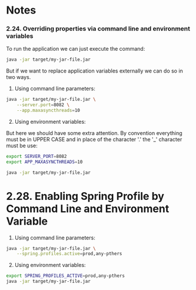 # Notes



### 2.24. Overriding properties via command line and environment variables

To run the application we can just execute the command:

```sh
java -jar target/my-jar-file.jar
``` 

But if we want to replace application variables externally we can do so in two ways.

1. Using command line parameters:

```sh
java -jar target/my-jar-file.jar \
    --server.port=8082 \
    --app.maxasyncthreads=10
```

2. Using environment variables:

But here we should have some extra attention. By convention everything must be in UPPER CASE and in place of the character '.' the '_' character must be use:

```sh
export SERVER_PORT=8082
export APP_MAXASYNCTHREADS=10

java -jar target/my-jar-file.jar
```


# 2.28. Enabling Spring Profile by Command Line and Environment Variable


1. Using command line parameters:

```sh
java -jar target/my-jar-file.jar \
	--spring.profiles.active=prod,any-pthers

```

2. Using environment variables:

```sh
export SPRING_PROFILES_ACTIVE=prod,any-pthers
java -jar target/my-jar-file.jar
```